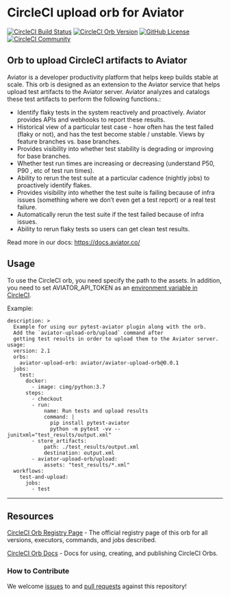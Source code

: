 # CircleCI upload orb for Aviator


[![CircleCI Build Status](https://circleci.com/gh/aviator-co/circleci-upload-orb.svg?style=shield "CircleCI Build Status")](https://circleci.com/gh/aviator-co/circleci-upload-orb) [![CircleCI Orb Version](https://badges.circleci.com/orbs/aviator/aviator-upload-orb.svg)](https://circleci.com/orbs/registry/orb/aviator/aviator-upload-orb) [![GitHub License](https://img.shields.io/badge/license-MIT-lightgrey.svg)](https://raw.githubusercontent.com/aviator-co/circleci-upload-orb/master/LICENSE) [![CircleCI Community](https://img.shields.io/badge/community-CircleCI%20Discuss-343434.svg)](https://discuss.circleci.com/c/ecosystem/orbs)


## Orb to upload CircleCI artifacts to Aviator
Aviator is a developer productivity platform that helps keep builds stable at scale. This orb is designed as an extension to the Aviator service that helps upload test artifacts to the Aviator server. Aviator analyzes and catalogs these test artifacts to perform the following functions.:

- Identify flaky tests in the system reactively and proactively. Aviator provides APIs and webhooks to report these results.
- Historical view of a particular test case - how often has the test failed (flaky or not), and has the test become stable / unstable. Views by feature branches vs. base branches.
- Provides visibility into whether test stability is degrading or improving for base branches.
- Whether test run times are increasing or decreasing (understand P50, P90 , etc of test run times).
- Ability to rerun the test suite at a particular cadence (nightly jobs) to proactively identify flakes.
- Provides visibility into whether the test suite is failing because of infra issues (something where we don’t even get a test report) or a real test failure.
- Automatically rerun the test suite if the test failed because of infra issues.
- Ability to rerun flaky tests so users can get clean test results.

Read more in our docs: https://docs.aviator.co/

## Usage
To use the CircleCI orb, you need specify the path to the assets. 
In addition, you need to set AVIATOR_API_TOKEN as an [environment variable in CircleCI](https://circleci.com/docs/set-environment-variable/#set-an-environment-variable-in-a-project).

Example:

```
description: >
  Example for using our pytest-aviator plugin along with the orb.
  Add the `aviator-upload-orb/upload` command after
  getting test results in order to upload them to the Aviator server.
usage:
  version: 2.1
  orbs:
    aviator-upload-orb: aviator/aviator-upload-orb@0.0.1
  jobs:
    test:
      docker:
        - image: cimg/python:3.7
      steps:
        - checkout
        - run:
            name: Run tests and upload results
            command: |
              pip install pytest-aviator
              python -m pytest -vv --junitxml="test_results/output.xml"
        - store_artifacts:
            path: ./test_results/output.xml
            destination: output.xml
        - aviator-upload-orb/upload:
            assets: "test_results/*.xml"
  workflows:
    test-and-upload:
      jobs:
        - test
```


---

## Resources

[CircleCI Orb Registry Page](https://circleci.com/orbs/registry/orb/aviator/aviator-upload-orb) - The official registry page of this orb for all versions, executors, commands, and jobs described.

[CircleCI Orb Docs](https://circleci.com/docs/2.0/orb-intro/#section=configuration) - Docs for using, creating, and publishing CircleCI Orbs.

### How to Contribute

We welcome [issues](https://github.com/aviator-co/circleci-upload-orb/issues) to and [pull requests](https://github.com/aviator-co/circleci-upload-orb/pulls) against this repository!


